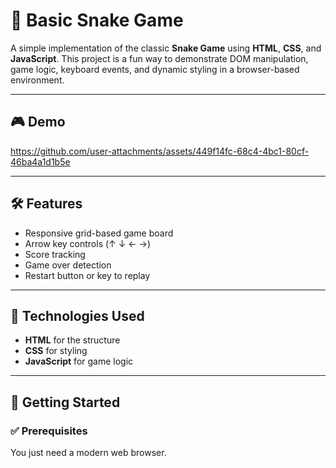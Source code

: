 # 🐍 Basic Snake Game

A simple implementation of the classic **Snake Game** using **HTML**, **CSS**, and **JavaScript**. This project is a fun way to demonstrate DOM manipulation, game logic, keyboard events, and dynamic styling in a browser-based environment.

---

## 🎮 Demo

https://github.com/user-attachments/assets/449f14fc-68c4-4bc1-80cf-46ba4a1d1b5e


---

## 🛠️ Features

- Responsive grid-based game board
- Arrow key controls (↑ ↓ ← →)
- Score tracking
- Game over detection
- Restart button or key to replay

---

## 🧾 Technologies Used

- **HTML** for the structure
- **CSS** for styling
- **JavaScript** for game logic

---

## 🚀 Getting Started

### ✅ Prerequisites
You just need a modern web browser.


